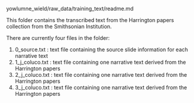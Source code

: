 yowlumne_wield/raw_data/training_text/readme.md

This folder contains the transcribed text from the Harrington papers collection from the Smithsonian Institution.

There are currently four files in the folder:
1. 0_source.txt : text file containing the source slide information for each narrative text
2. 1_j_coluco.txt : text file containing one narrative text derived from the Harrington papers
3. 2_j_coluco.txt : text file containing one narrative text derived from the Harrington papers
4. 3_j_coluco.txt : text file containing one narrative text derived from the Harrington papers
